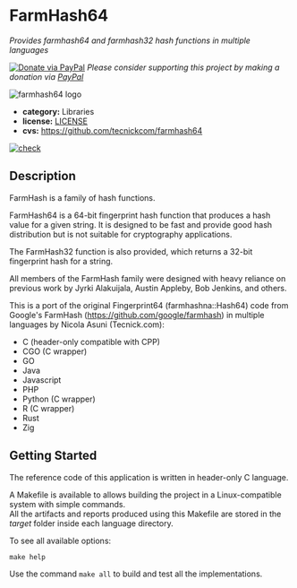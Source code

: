 # FarmHash64

*Provides farmhash64 and farmhash32 hash functions in multiple languages*

[![Donate via PayPal](https://img.shields.io/badge/donate-paypal-87ceeb.svg)](https://www.paypal.com/cgi-bin/webscr?cmd=_donations&currency_code=GBP&business=paypal@tecnick.com&item_name=donation%20for%20farmhash64%20project)
*Please consider supporting this project by making a donation via [PayPal](https://www.paypal.com/cgi-bin/webscr?cmd=_donations&currency_code=GBP&business=paypal@tecnick.com&item_name=donation%20for%20farmhash64%20project)*

![farmhash64 logo](doc/images/logo.png)

* **category:**    Libraries
* **license:**     [LICENSE](https://github.com/tecnickcom/farmhash64/blob/main/LICENSE)
* **cvs:**         https://github.com/tecnickcom/farmhash64

[![check](https://github.com/tecnickcom/farmhash64/actions/workflows/check.yaml/badge.svg)](https://github.com/tecnickcom/farmhash64/actions/workflows/check.yaml)



## Description

FarmHash is a family of hash functions.

FarmHash64 is a 64-bit fingerprint hash function that produces a hash value for a given string.
It is designed to be fast and provide good hash distribution but is not suitable for cryptography applications.

The FarmHash32 function is also provided, which returns a 32-bit fingerprint hash for a string.

All members of the FarmHash family were designed with heavy reliance on previous work by Jyrki Alakuijala, Austin Appleby, Bob Jenkins, and others.

This is a port of the original Fingerprint64 (farmhashna::Hash64) code from Google's FarmHash (https://github.com/google/farmhash) in multiple languages by Nicola Asuni (Tecnick.com):

- C (header-only compatible with CPP)
- CGO (C wrapper)
- GO
- Java
- Javascript
- PHP
- Python (C wrapper)
- R (C wrapper)
- Rust
- Zig

## Getting Started

The reference code of this application is written in header-only C language.

A Makefile is available to allows building the project in a Linux-compatible system with simple commands.  
All the artifacts and reports produced using this Makefile are stored in the *target* folder inside each language directory.  

To see all available options:
```
make help
```

Use the command ```make all``` to build and test all the implementations.

